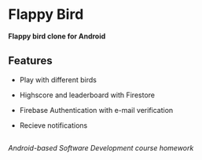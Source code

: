 # Flappy Bird
 **Flappy bird clone for Android**

 ## Features
 * Play with different birds
 > 
 * Highscore and leaderboard with Firestore
 > 
 * Firebase Authentication with e-mail verification
 > 
 * Recieve notifications

##
*Android-based Software Development course homework*
